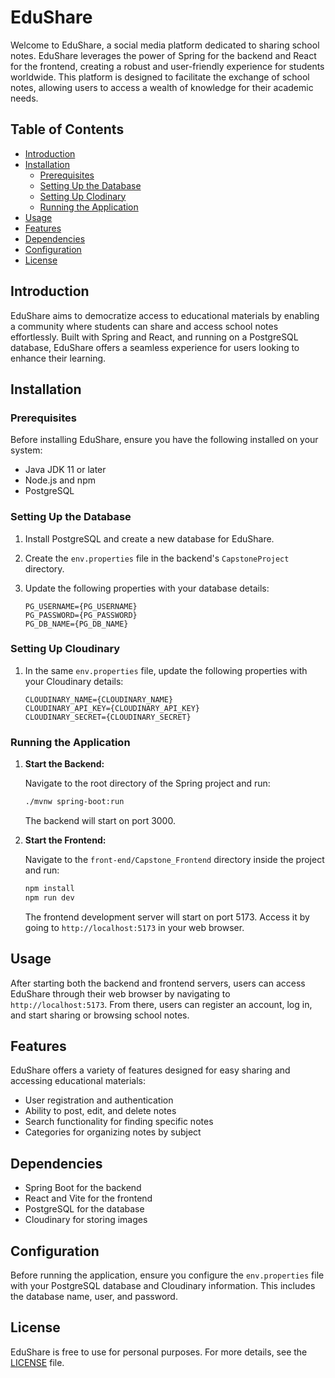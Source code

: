 
# EduShare

Welcome to EduShare, a social media platform dedicated to sharing school notes. EduShare leverages the power of Spring for the backend and React for the frontend, creating a robust and user-friendly experience for students worldwide. This platform is designed to facilitate the exchange of school notes, allowing users to access a wealth of knowledge for their academic needs.

## Table of Contents

- [Introduction](#introduction)
- [Installation](#installation)
  - [Prerequisites](#prerequisites)
  - [Setting Up the Database](#setting-up-the-database)
  - [Setting Up Clodinary](#setting-up-cloudinary)
  - [Running the Application](#running-the-application)
- [Usage](#usage)
- [Features](#features)
- [Dependencies](#dependencies)
- [Configuration](#configuration)
- [License](#license)

## Introduction

EduShare aims to democratize access to educational materials by enabling a community where students can share and access school notes effortlessly. Built with Spring and React, and running on a PostgreSQL database, EduShare offers a seamless experience for users looking to enhance their learning.

## Installation

### Prerequisites

Before installing EduShare, ensure you have the following installed on your system:

- Java JDK 11 or later
- Node.js and npm
- PostgreSQL

### Setting Up the Database

1. Install PostgreSQL and create a new database for EduShare.
2. Create the `env.properties` file in the backend's `CapstoneProject` directory. 
3. Update the following properties with your database details:

   ```properties
   PG_USERNAME={PG_USERNAME}
   PG_PASSWORD={PG_PASSWORD}
   PG_DB_NAME={PG_DB_NAME}
   ```

### Setting Up Cloudinary

1. In the same `env.properties` file, update the following properties with your Cloudinary details:

   ```properties
   CLOUDINARY_NAME={CLOUDINARY_NAME}
   CLOUDINARY_API_KEY={CLOUDINARY_API_KEY}
   CLOUDINARY_SECRET={CLOUDINARY_SECRET}
   ```

### Running the Application

1. **Start the Backend:**

   Navigate to the root directory of the Spring project and run:

   ```bash
   ./mvnw spring-boot:run
   ```

   The backend will start on port 3000.

2. **Start the Frontend:**

   Navigate to the `front-end/Capstone_Frontend` directory inside the project and run:

   ```bash
   npm install
   npm run dev
   ```

   The frontend development server will start on port 5173. Access it by going to `http://localhost:5173` in your web browser.

## Usage

After starting both the backend and frontend servers, users can access EduShare through their web browser by navigating to `http://localhost:5173`. From there, users can register an account, log in, and start sharing or browsing school notes.

## Features

EduShare offers a variety of features designed for easy sharing and accessing educational materials:

- User registration and authentication
- Ability to post, edit, and delete notes
- Search functionality for finding specific notes
- Categories for organizing notes by subject

## Dependencies

- Spring Boot for the backend
- React and Vite for the frontend
- PostgreSQL for the database
- Cloudinary for storing images

## Configuration

Before running the application, ensure you configure the `env.properties` file with your PostgreSQL database and Cloudinary information. This includes the database name, user, and password.

## License

EduShare is free to use for personal purposes. For more details, see the [LICENSE](LICENSE.md) file.
